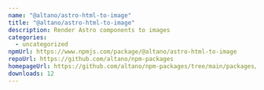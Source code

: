 ```yaml
---
name: "@altano/astro-html-to-image"
title: "@altano/astro-html-to-image"
description: Render Astro components to images
categories:
  - uncategorized
npmUrl: https://www.npmjs.com/package/@altano/astro-html-to-image
repoUrl: https://github.com/altano/npm-packages
homepageUrl: https://github.com/altano/npm-packages/tree/main/packages/astro-html-to-image
downloads: 12
---
```

